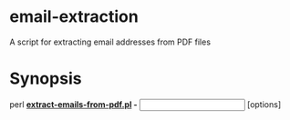 # email-extraction
A script for extracting email addresses from PDF files

# Synopsis
perl **[extract-emails-from-pdf.pl](extract-emails-from-pdf.pl) -** <input> [options]
